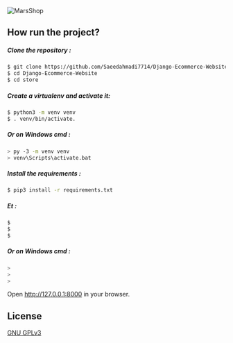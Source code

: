 ![MarsShop](https://user-images.githubusercontent.com/71176889/136710419-08e4ded8-f0e7-4023-8af6-e8a81e9ce206.gif)





## How run the project?
##### Clone the repository :
```bash
$ git clone https://github.com/Saeedahmadi7714/Django-Ecommerce-Website.git
$ cd Django-Ecommerce-Website
$ cd store
```
##### Create a virtualenv and activate it:
 ```bash
$ python3 -m venv venv
$ . venv/bin/activate.
```
##### Or on Windows cmd : 
 ```bash
> py -3 -m venv venv
> venv\Scripts\activate.bat
```
##### Install the requirements :
```bash
$ pip3 install -r requirements.txt
```
#####  Et :
```bash
$ 
$ 
$ 
```
##### Or on Windows cmd : 
```bash
> 
> 
> 
```
Open http://127.0.0.1:8000 in your browser. 
## License
[GNU GPLv3](https://https://choosealicense.com/licenses/gpl-3.0/)






